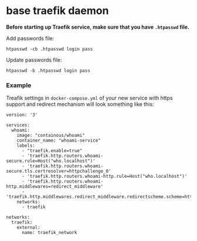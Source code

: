 # base traefik daemon

**Before starting up Traefik service, make sure that you have `.htpasswd` file.**

Add passwords file:

`htpasswd -cb .htpasswd login pass`

Update passwords file:

`htpasswd -b .htpasswd login pass`

### Example

Treafik settings in `docker-compose.yml` of your new service with https support and redirect mechanism will look something like this:

```
version: '3'

services:
  whoami:
    image: "containous/whoami"
    container_name: "whoami-service"
    labels:
      - "traefik.enable=true"
      - 'traefik.http.routers.whoami-secure.rule=Host("who.localhost")'
      - 'traefik.http.routers.whoami-secure.tls.certresolver=httpchallenge_0'
      - 'traefik.http.routers.whoami-http.rule=Host("who.localhost")'
      - 'traefik.http.routers.whoami-http.middlewares=redirect_middleware'
      - 'traefik.http.middlewares.redirect_middleware.redirectscheme.scheme=https'
    networks:
      - traefik

networks:
  traefik:
    external:
      name: traefik_network
```

